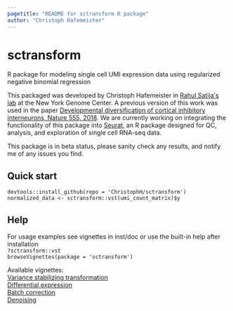 ```yaml
---
pagetitle: "README for sctransform R package"
author: "Christoph Hafemeister"
---
```


# sctransform
R package for modeling single cell UMI expression data using regularized negative binomial regression

This packaged was developed by Christoph Hafemeister in [Rahul Satija's lab](https://satijalab.org/) at the New York Genome Center. A previous version of this work was used in the paper [Developmental diversification of cortical inhibitory interneurons, Nature 555, 2018](https://github.com/ChristophH/in-lineage). We are currently working on integrating the functionality of this package into [Seurat](https://satijalab.org/seurat/), an R package designed for QC, analysis, and exploration of single cell RNA-seq data.

This package is in beta status, please sanity check any results, and notify me of any issues you find.

## Quick start
`devtools::install_github(repo = 'ChristophH/sctransform')`  
`normalized_data <- sctransform::vst(umi_count_matrix)$y`

## Help
For usage examples see vignettes in inst/doc or use the built-in help after installation  
`?sctransform::vst`  
`browseVignettes(package = 'sctransform')`

Available vignettes:  
[Variance stabilizing transformation](https://rawgit.com/ChristophH/sctransform/master/inst/doc/variance_stabilizing_transformation.html)  
[Differential expression](https://rawgit.com/ChristophH/sctransform/master/inst/doc/differential_expression.html)  
[Batch correction](https://rawgit.com/ChristophH/sctransform/master/inst/doc/batch_correction.html)  
[Denoising](https://rawgit.com/ChristophH/sctransform/master/inst/doc/denoising.html)  
